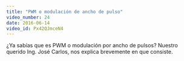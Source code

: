 ```yaml
---
title: "PWM o modulación de ancho de pulso"
video_number: 24
date: 2016-06-14
video_id: Px42QJmceN4
---
```

¿Ya sabías que es PWM o modulación por ancho de pulsos? Nuestro querido Ing. José Carlos, nos explica brevemente en que consiste.
